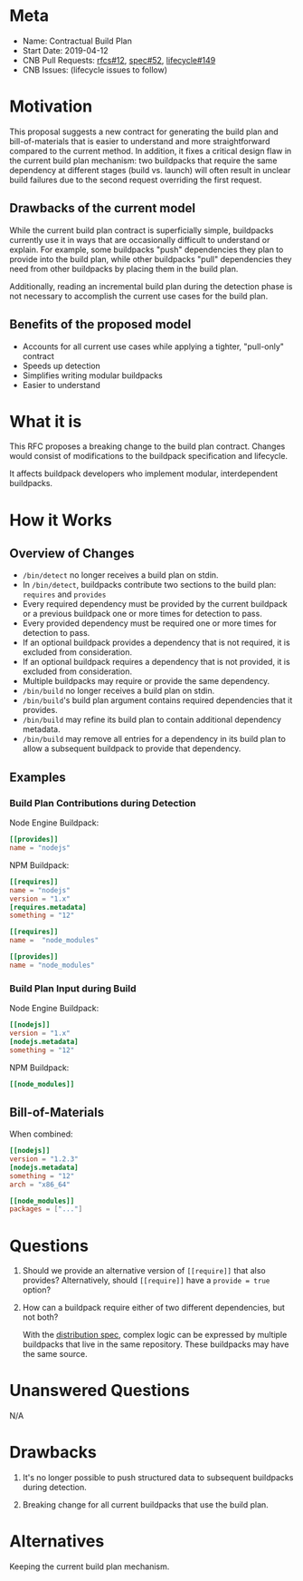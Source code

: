 # Meta
[meta]: #meta
- Name: Contractual Build Plan
- Start Date: 2019-04-12
- CNB Pull Requests: [rfcs#12](https://github.com/buildpacks/rfcs/pull/12), [spec#52](https://github.com/buildpacks/spec/pull/52), [lifecycle#149](https://github.com/buildpacks/lifecycle/pull/149)
- CNB Issues: (lifecycle issues to follow)

# Motivation
[motivation]: #motivation

This proposal suggests a new contract for generating the build plan and bill-of-materials that is easier to understand and more straightforward compared to the current method.
In addition, it fixes a critical design flaw in the current build plan mechanism: two buildpacks that require the same dependency at different stages (build vs. launch) will often result in unclear build failures due to the second request overriding the first request.

## Drawbacks of the current model

While the current build plan contract is superficially simple, buildpacks currently use it in ways that are occasionally difficult to understand or explain.
For example, some buildpacks "push" dependencies they plan to provide into the build plan, while other buildpacks "pull" dependencies they need from other buildpacks by placing them in the build plan.

Additionally, reading an incremental build plan during the detection phase is not necessary to accomplish the current use cases for the build plan.

## Benefits of the proposed model

- Accounts for all current use cases while applying a tighter, "pull-only" contract
- Speeds up detection
- Simplifies writing modular buildpacks
- Easier to understand

# What it is
[what-it-is]: #what-it-is

This RFC proposes a breaking change to the build plan contract.
Changes would consist of modifications to the buildpack specification and lifecycle.

It affects buildpack developers who implement modular, interdependent buildpacks.

# How it Works
[how-it-works]: #how-it-works

## Overview of Changes

- `/bin/detect` no longer receives a build plan on stdin.
- In `/bin/detect`, buildpacks contribute two sections to the build plan: `requires` and `provides`
- Every required dependency must be provided by the current buildpack or a previous buildpack one or more times for detection to pass.
- Every provided dependency must be required one or more times for detection to pass.
- If an optional buildpack provides a dependency that is not required, it is excluded from consideration.
- If an optional buildpack requires a dependency that is not provided, it is excluded from consideration.
- Multiple buildpacks may require or provide the same dependency.
- `/bin/build` no longer receives a build plan on stdin.
- `/bin/build`'s build plan argument contains required dependencies that it provides.
- `/bin/build` may refine its build plan to contain additional dependency metadata.
- `/bin/build` may remove all entries for a dependency in its build plan to allow a subsequent buildpack to provide that dependency.

## Examples

### Build Plan Contributions during Detection

Node Engine Buildpack:
```toml
[[provides]]
name = "nodejs"
```

NPM Buildpack:
```toml
[[requires]]
name = "nodejs"
version = "1.x"
[requires.metadata]
something = "12"

[[requires]]
name =  "node_modules"

[[provides]]
name = "node_modules"
```

### Build Plan Input during Build

Node Engine Buildpack:
```toml
[[nodejs]]
version = "1.x"
[nodejs.metadata]
something = "12"
```

NPM Buildpack:
```toml
[[node_modules]]
```

## Bill-of-Materials

When combined:
```toml
[[nodejs]]
version = "1.2.3"
[nodejs.metadata]
something = "12"
arch = "x86_64"

[[node_modules]]
packages = ["..."]
```

# Questions
[questions]: #questions

1. Should we provide an alternative version of `[[require]]` that also provides? Alternatively, should `[[require]]` have a `provide = true` option?

2. How can a buildpack require either of two different dependencies, but not both?

   With the [distribution spec](https://github.com/buildpacks/rfcs/blob/dist-spec/0000-spec-distribution.md), complex logic can be expressed by multiple buildpacks that live in the same repository. These buildpacks may have the same source.

# Unanswered Questions
[unanswered-questions]: #unanswered-questions

N/A

# Drawbacks
[drawbacks]: #drawbacks

1. It's no longer possible to push structured data to subsequent buildpacks during detection.

2. Breaking change for all current buildpacks that use the build plan.

# Alternatives
[alternatives]: #alternatives

Keeping the current build plan mechanism.
